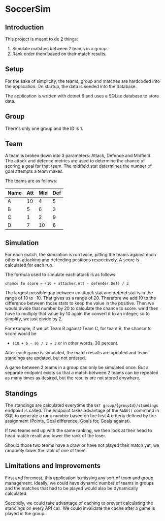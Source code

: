 # SoccerSim
## Introduction
This project is meant to do 2 things:
1. Simulate matches between 2 teams in a group.
2. Rank order them based on their match results.

## Setup
For the sake of simplicity, the teams, group and matches are hardcoded into the application. On startup, the data is seeded into the database.

The application is written with dotnet 6 and uses a SQLite database to store data. 

## Group
There's only one group and the ID is 1.

## Team
A team is broken down into 3 parameters: Attack, Defence and Midfield.
The attack and defence metrics are used to determine the chance of scoring a goal for that team. The midfield stat determines the number of goal attempts a team makes.

The teams are as follows:

|Name          | Att       | Mid        | Def       |
|--------------|-----------|------------|-----------|
| A            | 10        | 4          | 5         |
| B            | 5         | 6          | 3         |
| C            | 1         | 2          | 9         |
| D            | 7         | 10         | 6         |

## Simulation
For each match, the simulation is run twice, pitting the teams against each other in attacking and defending positions respectively. A score is calculated for each run.

The formula used to simulate each attack is as follows:

`chance to score = (10 + attacker.Att - defender.Def) / 2`

The largest possible gap between an attack stat and defend stat is in the range of 10 to -10. That gives us a range of 20. Therefore we add 10 to the difference between those stats to keep the value in the positive. Then we would divide that number by 20 to calculate the chance to score. we'd then have to multiply that value by 10 again the convert it to an integer, so to simplify, we just divide by 2.

For example, if we pit Team B against Team C, for team B, the chance to score would be
- `(10 + 5 - 9) / 2 = 3` or in other words, 30 percent.

After each game is simulated, the match results are updated and team standings are updated, but not ordered.

A game between 2 teams in a group can only be simulated once. But a separate endpoint exists so that a match between 2 teams can be repeated as many times as desired, but the results are not stored anywhere.

## Standings
The standings are calculated everytime the `GET group/{groupId}/standings` endpoint is called. The endpoint takes advantage of the `RANK()` command in SQL to generate a rank number based on the first 4 criteria defined by the assignment (Points, Goal difference, Goals for, Goals against).

If two teams end up with the same ranking, we then look at their head to head match result and lower the rank of the loser.

Should those two teams have a draw or have not played their match yet, we randomly lower the rank of one of them.

## Limitations and Improvements
First and foremost, this application is missing any sort of team and group management. Ideally, we could have dynamic number of teams in groups and the matches that had to be played would also be dynamically calculated.

Secondly, we could take advantage of caching to prevent calculating the standings on every API call. We could invalidate the cache after a game is played in the group.
